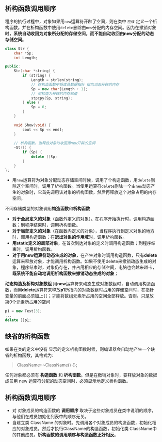 ## 析构函数调用顺序

程序的执行过程中，对象如果用`new`运算符开辟了空间，则在类中 `应该` 定义一个析构函数，并在析构函数中使用`delete`删除由`new`分配的内存空间。因为在撤销对象时，**系统自动收回为对象所分配的存储空间，而不能自动收回由new分配的动态存储空间**。


```c++
class Str {
    char *Sp;
    int Length;

public:
    Str(char *string) {
        if (string) {
            Length = strlen(string);
            // 在构造函数中将成员数据指针 指向动态开辟的内存
            Sp = new char[Length + 1];
            // 用初值为开辟的内存赋值
            stpcpy(Sp, string);
        } else {
            Sp = 0;
        }
    }
    
    void Show(void) {
        cout << Sp << endl;
    }
    
    // 析构函数，当释放对象时收回用new开辟的空间
    ~Str() {
        if (Sp) {
            delete []Sp;
        }
    }
};

```

+ 用`new`运算符为对象分配动态存储空间时候，调用了个构造函数，用`delete`删除这个空间时，调用了析构函数。当使用运算符`delete`删除一个由`new`动态产生的对象时，它首先调用该对象的析构函数，然后再释放这个对象占用的内存空间。


不同存储类型的对象调用**构造函数**和**析构函数**
+ **对于全局定义的对象**（函数外定义的对象）。在程序开始执行时，调用构造函数；到程序结束时，调用析构函数。
+ **对于局部定义的对象**（在函数内定义的对象），当程序执行到定义对象的地方时，调用构造函数；在**退出对象的作用域**时，调用析构函数。
+ **用static定义的局部对象**，在首次到达对象的定义时调用构造函数；到程序结束时，调用析构函数。
+ **对于用new运算符动态生成的对象**，在产生对象时调用构造函数，只有**delete**运算来释放对象，才能调用析构函数。如果不使用delete来撤销动态生成的对象，程序结束时，对象仍存在，并占用相应的存储空间，电脑也会越来越卡，**既系统不能自动地调用析构函数来撤销动态生成的对象**；


**动态构造及析构对象数组**
用**new**运算符来动态生成对象数组时，自动调用构造函数，而用**delete**运算符来释放**p1**所指向的对象数组时占用的存储空间时，在指针变量的前面必须加上`[]`；才能将数组元素所占用的空间全部释放。否则。只是放第0个元素所占用的空间

```c++
p1 = new Test[3];
...
delete []p1;
```

## 缺省的析构函数
如果在类的定义中没有 显示的定义析构函数时候，则编译器会自动地产生一个缺省的析构函数，其格式为:
> ClassName::~ClassName() {};
 
任何对象都必须有 **构造函数** 和 **析构函数**。但是在撤销对象时，要释放对象的数据成员用 new 运算符分配的动态空间时，必须显示地定义析构函数。



## 析构函数调用顺序

+ 对 对象成员的构造函数的 **调用顺序** 取决于这些对象成员在类中说明的顺序，与他们在成员初始化列表中的顺序无关。
+ 当建立类 ClassName 的对象时。先调用各个对象成员的构造函数，初始化相应的对象成员，然后才执行ClassName的构造函数，初始化类
ClassName中的其他成员。**析构函数的调用顺序与构造函数正好相反**。

